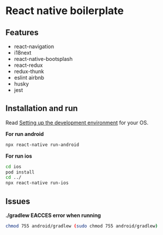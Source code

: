# React native boilerplate

## Features

- react-navigation
- i18next
- react-native-bootsplash
- react-redux
- redux-thunk
- eslint airbnb
- husky
- jest

## Installation and run

Read [Setting up the development environment](https://nodejs.org/) for your OS.

**For run android**

```sh
npx react-native run-android
```

**For run ios**

```sh
cd ios
pod install
cd ../
npx react-native run-ios
```

## Issues

**./gradlew EACCES error when running**
```sh
chmod 755 android/gradlew (sudo chmod 755 android/gradlew)
```
